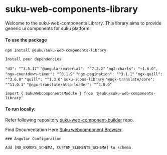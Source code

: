 # suku-web-components-library
Welcome to the suku-web-components Library.
This library aims to provide generic ui components for suku platform!

#### To use the package
`npm install @suku/suku-web-components-library`

`Install peer dependencies`

`"d3": "^3.5.17"`
`"@angular/material": "^7.2.2"`
`"ng2-charts": "~1.6.0",`
`"ngx-countdown-timer": "^0.1.9"`
`"ngx-pagination": "^3.1.1"`
`"ngx-quill": "^3.6.0"`
`"quill": "^1.3.6"`
`suku-icons-library`
`"@ngx-translate/core": "^11.0.1"`
`"@ngx-translate/http-loader": "^4.0.0"`

`import { SukuWebcomponentsModule } from '@suku/suku-web-components-library'`

#### To run locally:
Refer following repository
[suku-web-component-builder](https://github.com/SukuLab/suku-web-component-builder/tree/ft_integration) repo.

Find Documentation Here
[Suku webcomponent Browser](http://webcomponents.suku.network/webcomponents/documentation).

`### Angular Configuration`

`Add [NO_ERRORS_SCHEMA, CUSTOM_ELEMENTS_SCHEMA] to schema.`
